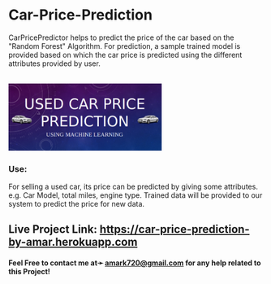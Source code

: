 # Car-Price-Prediction

CarPricePredictor helps to predict the price of the car based on the "Random Forest" Algorithm. For prediction, a sample trained model is provided based on which the car price is predicted using the different attributes provided by user.

<br>
<a href="https://car-price-prediction-by-amar.herokuapp.com" target="_blank"><img src="https://github.com/amark720/Amar-kumar/blob/master/ScreenShots/Used%20Car%20Price%20Prediction.png" width=60% height=40% > </a>

### Use:
For selling a used car, its price can be predicted by giving 
some attributes. e.g. Car Model, total miles, engine type. Trained data 
will be provided to our system to predict the price for new data.

## Live Project Link: https://car-price-prediction-by-amar.herokuapp.com

#### Feel Free to contact me at➛ amark720@gmail.com for any help related to this Project!
